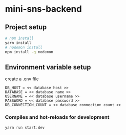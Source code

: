 # mini-sns-backend

## Project setup
```bash
# npm install
yarn install
# nodemon install
npm install -g nodemon
```

## Environment variable setup
create a .env file
```
DB_HOST = << database host >>
DATABASE = << database name >>
USERNAME = << database username >>
PASSWORD = << database password >>
DB_CONNECTION_COUNT = << database connection count >>
```

### Compiles and hot-reloads for development
```
yarn run start:dev
```
